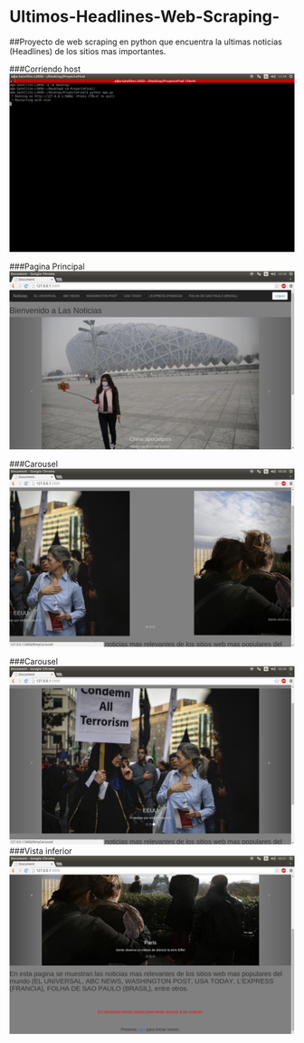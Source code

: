 # Ultimos-Headlines-Web-Scraping-

##Proyecto de web scraping en python que encuentra la ultimas noticias (Headlines) de los sitios mas importantes.

###Corriendo host
![Pagina Principal](https://github.com/ajiwt/Ultimos-Headlines-Web-Scraping-/blob/master/ServidorCorriendo.png)

###Pagina Principal
![Pagina Principal](https://github.com/ajiwt/Ultimos-Headlines-Web-Scraping-/blob/master/PaginaPrincipal.png)

###Carousel
![Pagina Principal](https://github.com/ajiwt/Ultimos-Headlines-Web-Scraping-/blob/master/Carousel.png)

###Carousel
![Pagina Principal](https://github.com/ajiwt/Ultimos-Headlines-Web-Scraping-/blob/master/Screenshot%20from%202015-12-09%2000:00:31.png)
###Vista inferior
![Pagina Principal](https://github.com/ajiwt/Ultimos-Headlines-Web-Scraping-/blob/master/VistaInferior.png)
